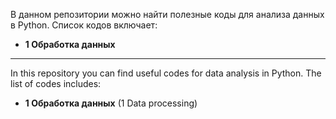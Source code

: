 В данном репозитории можно найти полезные коды для анализа данных в Python. Список кодов включает: 
* **1 Обработка данных**

_______________________________________________________________
In this repository you can find useful codes for data analysis in Python. The list of codes includes: 
* **1 Обработка данных** (1 Data processing)
